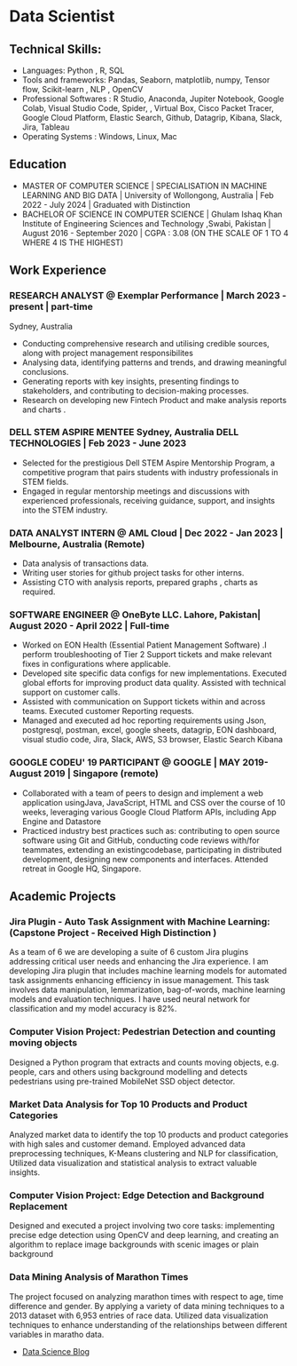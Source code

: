 # Data Scientist

## Technical Skills: 

- Languages: Python , R, SQL
- Tools and frameworks: Pandas, Seaborn, matplotlib, numpy, Tensor flow, Scikit-learn , NLP , OpenCV
- Professional Softwares : R Studio, Anaconda, Jupiter Notebook, Google Colab, Visual Studio Code, Spider, ,  Virtual Box, Cisco Packet Tracer, Google Cloud Platform, Elastic Search, Github, Datagrip, Kibana, Slack, Jira, Tableau
- Operating Systems : Windows, Linux, Mac

## Education

- MASTER OF COMPUTER SCIENCE | SPECIALISATION IN MACHINE LEARNING AND BIG DATA | University of Wollongong,  Australia | Feb 2022 - July 2024 | Graduated with Distinction
- BACHELOR OF SCIENCE IN COMPUTER SCIENCE | Ghulam Ishaq Khan Institute of Engineering Sciences and Technology ,Swabi, Pakistan | August 2016 - September 2020 | CGPA : 3.08 (ON THE SCALE OF 1 TO 4 WHERE 4 IS THE HIGHEST)

## Work Experience

### RESEARCH ANALYST @ Exemplar Performance | March 2023 - present | part-time
Sydney, Australia
- Conducting comprehensive research and utilising credible sources, along with project management responsibilites
- Analysing data, identifying patterns and trends, and drawing meaningful conclusions.
- Generating reports with key insights, presenting findings to stakeholders, and contributing to decision-making processes.
- Research on developing new Fintech Product and make analysis reports and charts .

### DELL STEM ASPIRE MENTEE Sydney, Australia DELL TECHNOLOGIES | Feb 2023 - June 2023
- Selected for the prestigious Dell STEM Aspire Mentorship Program, a competitive  program that pairs students with industry professionals in STEM fields. 
- Engaged in regular mentorship meetings and discussions with experienced professionals, receiving guidance, support, and insights into the STEM industry.

### DATA ANALYST INTERN @ AML Cloud | Dec 2022 - Jan 2023 | Melbourne, Australia (Remote)
- Data analysis of transactions data.
- Writing user stories for github project tasks for other interns. 
- Assisting CTO with analysis reports, prepared graphs , charts as required.

### SOFTWARE ENGINEER @ OneByte LLC. Lahore, Pakistan| August 2020 - April 2022 | Full-time
- Worked on EON Health (Essential Patient Management Software) .I perform troubleshooting of Tier 2 Support tickets and make relevant fixes in configurations where applicable. 
- Developed site specific data configs for new implementations. Executed global efforts for improving product data quality. Assisted with technical support on customer calls. 
- Assisted with communication on Support tickets within and across teams. Executed customer Reporting requests. 
- Managed and executed ad hoc reporting requirements
using Json, postgresql, postman, excel, google sheets, datagrip, EON dashboard, visual studio code, Jira, Slack, AWS, S3 browser, Elastic Search Kibana

### GOOGLE CODEU' 19 PARTICIPANT @ GOOGLE | MAY 2019-August 2019 | Singapore (remote)
- Collaborated with a team of peers to design and implement a web application usingJava, JavaScript, HTML and CSS over the course of 10 weeks, leveraging various Google Cloud Platform APIs, including App Engine and Datastore
- Practiced industry best practices such as: contributing to open source software using Git and GitHub, conducting code reviews with/for teammates, extending an existingcodebase, participating in distributed development, designing new components and interfaces. Attended retreat in Google HQ, Singapore.

## Academic Projects

### Jira Plugin - Auto Task Assignment with Machine Learning: (Capstone Project - Received High Distinction )

As a team of 6 we are developing a suite of 6 custom Jira plugins addressing critical user needs and enhancing the Jira experience. I am developing Jira plugin that includes machine learning models for automated task assignments enhancing efficiency in issue management. This task involves data manipulation, lemmarization, bag-of-words, machine learning models and evaluation techniques. I have used neural network for classification and my model accuracy is 82%.


### Computer Vision Project: Pedestrian Detection and counting moving objects 

Designed a Python program that extracts and counts moving objects, e.g. people, cars and others using background modelling and detects pedestrians using pre-trained MobileNet SSD object detector.

### Market Data Analysis for Top 10 Products and Product Categories 
Analyzed market data to identify the top 10 products and product categories with high sales and customer demand. Employed advanced data preprocessing techniques, K-Means clustering and NLP for classification, Utilized data visualization and statistical analysis to extract valuable insights.

### Computer Vision Project: Edge Detection and Background Replacement 
Designed and executed a project involving two core tasks: implementing precise edge detection using OpenCV and deep learning, and creating an algorithm to replace image backgrounds with scenic images or plain background

### Data Mining Analysis of Marathon Times
The project focused on analyzing marathon times with respect to age, time difference and gender. By applying a variety of data mining techniques to a 2013 dataset with 6,953 entries of race data. Utilized data visualization techniques to enhance understanding of the relationships between different variables in maratho data.

- [Data Science Blog](https://medium.com/@maria-asghar)
